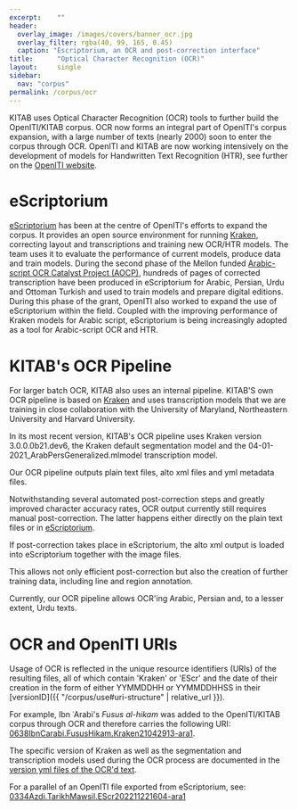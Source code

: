 ```yaml
---
excerpt:	""
header:
  overlay_image: /images/covers/banner_ocr.jpg
  overlay_filter: rgba(40, 99, 165, 0.45)
  caption: "Escriptorium, an OCR and post-correction interface"
title:		"Optical Character Recognition (OCR)"
layout:		single
sidebar:
  nav: "corpus"
permalink: /corpus/ocr
---
```

KITAB uses Optical Character Recognition (OCR) tools to further build the OpenITI/KITAB corpus. OCR now forms an integral part of OpenITI's corpus expansion, with a large number of texts (nearly 2000) soon to enter the corpus through OCR. OpenITI and KITAB are now working intensively on the development of models for Handwritten Text Recognition (HTR), see further on the [OpenITI website](https://openiti.org/).

# eScriptorium

[eScriptorium](https://escripta.hypotheses.org/escriptorium-video-gallery) has been at the centre of OpenITI's efforts to expand the corpus. It provides an open source environment for running [Kraken](http://kraken.re/), correcting layout and transcriptions and training new OCR/HTR models. The team uses it to evaluate the performance of current models, produce data and train models. During the second phase of the Mellon funded [Arabic-script OCR Catalyst Project (AOCP)](https://openiti.org/projects/OpenITI%20AOCP%20Phase%20Two.html), hundreds of pages of corrected transcription have been produced in eScriptorium for Arabic, Persian, Urdu and Ottoman Turkish and used to train models and prepare digital editions. During this phase of the grant, OpenITI also worked to expand the use of eScriptorium within the field. Coupled with the improving performance of Kraken models for Arabic script, eScriptorium is being increasingly adopted as a tool for Arabic-script OCR and HTR.

# KITAB's OCR Pipeline

For larger batch OCR, KITAB also uses an internal pipeline. KITAB'S own OCR pipeline is based on [Kraken](http://kraken.re/) and uses transcription models that we are training in close collaboration with the University of Maryland, Northeastern University and Harvard University.

In its most recent version, KITAB's OCR pipeline uses Kraken version 3.0.0.0b21.dev6, the Kraken default segmentation model and the 04-01-2021_ArabPersGeneralized.mlmodel transcription model.

Our OCR pipeline outputs plain text files, alto xml files and yml metadata files.

Notwithstanding several automated post-correction steps and greatly improved character accuracy rates, OCR output currently still requires manual post-correction. The latter happens either directly on the plain text files or in [eScriptorium](https://escripta.hypotheses.org/escriptorium-video-gallery).

If post-correction takes place in eScriptorium, the alto xml output is loaded into eScriptorium together with the image files.

This allows not only efficient post-correction but also the creation of further training data, including line and region annotation.

Currently, our OCR pipeline allows OCR'ing Arabic, Persian and, to a lesser extent, Urdu texts.

# OCR and OpenITI URIs

Usage of OCR is reflected in the unique resource identifiers (URIs) of the resulting files, all of which contain 'Kraken' or 'EScr' and the date of their creation in the form of either YYMMDDHH or YYMMDDHHSS in their [versionID]({{ "/corpus/use#uri-structure" | relative_url }}).

For example, Ibn ʿArabi's *Fusus al-hikam* was added to the OpenITI/KITAB corpus through OCR and therefore carries the following URI: [0638IbnCarabi.FususHikam.Kraken21042913-ara1](https://github.com/OpenITI/0650AH/blob/master/data/0638IbnCarabi/0638IbnCarabi.FususHikam/0638IbnCarabi.FususHikam.Kraken21042913-ara1.completed).

The specific version of Kraken as well as the segmentation and transcription models used during the OCR process are documented in the [version yml files of the OCR'd text](https://github.com/OpenITI/0650AH/blob/master/data/0638IbnCarabi/0638IbnCarabi.FususHikam/0638IbnCarabi.FususHikam.Kraken21042913-ara1.yml).

For a parallel of an OpenITI file exported from eScriptorium, see: [0334Azdi.TarikhMawsil.EScr202211221604-ara1](https://github.com/OpenITI/0350AH/blob/master/data/0334Azdi/0334Azdi.TarikhMawsil/0334Azdi.TarikhMawsil.EScr202211221604-ara1.yml)


